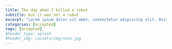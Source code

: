 ```yaml
---
title: The day when I killed a robot
subtitle: but it was not a robot
excerpt: "Lorem ipsum dolor sit amet, consectetur adipiscing elit. Duis quis consequat ligula, ut pharetra ex. Quisque rhoncus odio eu nulla mollis fermentum. In id molestie justo. Sed consectetur, dui ut lacinia placerat, nisi leo tristique neque, ac hendrerit dolor ipsum eget nulla. Vivamus eget lectus sed nisi commodo congue ac finibus metus. Ut tempus, mi in ullamcorper lacinia, est odio dignissim ante, in suscipit sem metus tempor lacus. Aliquam id urna vel tellus feugiat tempus. Etiam quis nulla a orci fringilla tempus. Nam rhoncus quam id risus placerat lacinia. Fusce finibus vulputate fringilla. Sed sed mi a ante blandit lobortis."
categories: [accepted]
tags: [accepted]
#header_type: splash
#header_img: /assets/img/nano.jpg
---
```


